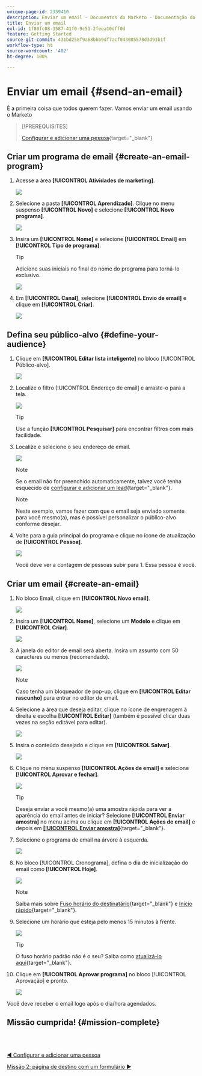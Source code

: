 ```yaml
---
unique-page-id: 2359410
description: Enviar um email - Documentos do Marketo - Documentação do produto
title: Enviar um email
exl-id: 1f80fc08-3587-41f0-9c51-2feea10dff0d
feature: Getting Started
source-git-commit: 431bd258f9a68bbb9df7acf043085578d3d91b1f
workflow-type: ht
source-wordcount: '402'
ht-degree: 100%

---
```


# Enviar um email {#send-an-email}

É a primeira coisa que todos querem fazer. Vamos enviar um email usando o Marketo

>[!PREREQUISITES]
>
>[Configurar e adicionar uma pessoa](/help/marketo/getting-started/quick-wins/get-set-up-and-add-a-person.md){target="_blank"}

## Criar um programa de email {#create-an-email-program}

1. Acesse a área **[!UICONTROL Atividades de marketing]**.

   ![](assets/send-an-email-1.png)

1. Selecione a pasta **[!UICONTROL Aprendizado]**. Clique no menu suspenso **[!UICONTROL Novo]** e selecione **[!UICONTROL Novo programa]**.

   ![](assets/send-an-email-2.png)

1. Insira um **[!UICONTROL Nome]** e selecione **[!UICONTROL Email]** em **[!UICONTROL Tipo de programa]**.

   >[!TIP]
   >
   >Adicione suas iniciais no final do nome do programa para torná-lo exclusivo.

   ![](assets/send-an-email-3.png)

1. Em **[!UICONTROL Canal]**, selecione **[!UICONTROL Envio de email]** e clique em **[!UICONTROL Criar]**.

   ![](assets/send-an-email-4.png)

## Defina seu público-alvo {#define-your-audience}

1. Clique em **[!UICONTROL Editar lista inteligente]** no bloco [!UICONTROL Público-alvo].

   ![](assets/send-an-email-5.png)

1. Localize o filtro [!UICONTROL Endereço de email] e arraste-o para a tela.

   ![](assets/send-an-email-6.png)

   >[!TIP]
   >
   >Use a função **[!UICONTROL Pesquisar]** para encontrar filtros com mais facilidade.

1. Localize e selecione o seu endereço de email.

   ![](assets/send-an-email-7.png)

   >[!NOTE]
   >
   >Se o email não for preenchido automaticamente, talvez você tenha esquecido de [configurar e adicionar um lead](/help/marketo/getting-started/quick-wins/get-set-up-and-add-a-person.md){target="_blank"}.

   >[!NOTE]
   >
   >Neste exemplo, vamos fazer com que o email seja enviado somente para você mesmo(a), mas é possível personalizar o público-alvo conforme desejar.

1. Volte para a guia principal do programa e clique no ícone de atualização de **[!UICONTROL Pessoa]**.

   ![](assets/send-an-email-8.png)

   Você deve ver a contagem de pessoas subir para 1. Essa pessoa é você.

## Criar um email {#create-an-email}

1. No bloco Email, clique em **[!UICONTROL Novo email]**.

   ![](assets/send-an-email-9.png)

1. Insira um **[!UICONTROL Nome]**, selecione um **Modelo** e clique em **[!UICONTROL Criar]**.

   ![](assets/send-an-email-10.png)

1. A janela do editor de email será aberta. Insira um assunto com 50 caracteres ou menos (recomendado).

   ![](assets/send-an-email-11.png)

   >[!NOTE]
   >
   >Caso tenha um bloqueador de pop-up, clique em **[!UICONTROL Editar rascunho]** para entrar no editor de email.

1. Selecione a área que deseja editar, clique no ícone de engrenagem à direita e escolha **[!UICONTROL Editar]** (também é possível clicar duas vezes na seção editável para editar).

   ![](assets/send-an-email-12.png)

1. Insira o conteúdo desejado e clique em **[!UICONTROL Salvar]**.

   ![](assets/send-an-email-13.png)

1. Clique no menu suspenso **[!UICONTROL Ações de email]** e selecione **[!UICONTROL Aprovar e fechar]**.

   ![](assets/send-an-email-14.png)

   >[!TIP]
   >
   >Deseja enviar a você mesmo(a) uma amostra rápida para ver a aparência do email antes de iniciar? Selecione **[!UICONTROL Enviar amostra]** no menu acima ou clique em **[!UICONTROL Ações de email]** e depois em [**[!UICONTROL Enviar amostra]**](/help/marketo/product-docs/email-marketing/general/creating-an-email/send-a-sample-email.md){target="_blank"}.

1. Selecione o programa de email na árvore à esquerda.

   ![](assets/send-an-email-15.png)

1. No bloco [!UICONTROL Cronograma], defina o dia de inicialização do email como **[!UICONTROL Hoje]**.

   ![](assets/send-an-email-16.png)

   >[!NOTE]
   >
   >Saiba mais sobre [Fuso horário do destinatário](/help/marketo/product-docs/email-marketing/email-programs/email-program-actions/scheduling-with-recipient-time-zone/schedule-email-programs-with-recipient-time-zone.md){target="_blank"} e [Início rápido](/help/marketo/product-docs/email-marketing/email-programs/email-program-actions/head-start-for-email-programs.md){target="_blank"}.

1. Selecione um horário que esteja pelo menos 15 minutos à frente.

   ![](assets/send-an-email-17.png)

   >[!TIP]
   >
   >O fuso horário padrão não é o seu? Saiba como [atualizá-lo aqui](/help/marketo/product-docs/administration/settings/select-your-language-locale-and-time-zone.md){target="_blank"}.

1. Clique em **[!UICONTROL Aprovar programa]** no bloco [!UICONTROL Aprovação] e pronto.

   ![](assets/send-an-email-18.png)

Você deve receber o email logo após o dia/hora agendados.

## Missão cumprida! {#mission-complete}

<br> 

[◄ Configurar e adicionar uma pessoa](/help/marketo/getting-started/quick-wins/get-set-up-and-add-a-person.md)

[Missão 2: página de destino com um formulário ►](/help/marketo/getting-started/quick-wins/landing-page-with-a-form.md)
